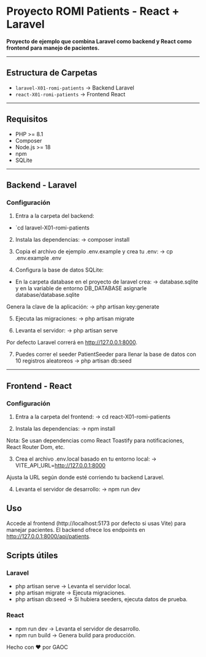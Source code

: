 # Proyecto ROMI Patients - React + Laravel

**Proyecto de ejemplo que combina Laravel como backend y React como frontend para manejo de pacientes.**

---

## Estructura de Carpetas

- `laravel-X01-romi-patients` → Backend Laravel
- `react-X01-romi-patients` → Frontend React

---

## Requisitos

- PHP >= 8.1
- Composer
- Node.js >= 18
- npm
- SQLite

---

## Backend - Laravel

### Configuración

1. Entra a la carpeta del backend:
- `cd laravel-X01-romi-patients

2. Instala las dependencias:
-> composer install

3. Copia el archivo de ejemplo .env.example y crea tu .env:
-> cp .env.example .env

4. Configura la base de datos SQLite:
* En la carpeta database en el proyecto de laravel crea: 
-> database.sqlite y en la variable de entorno DB_DATABASE asignarle database/database.sqlite

Genera la clave de la aplicación:
-> php artisan key:generate

5. Ejecuta las migraciones:
-> php artisan migrate

6. Levanta el servidor:
-> php artisan serve

Por defecto Laravel correrá en http://127.0.0.1:8000.

7. Puedes correr el seeder PatientSeeder para llenar la base de datos con 10 registros aleatoreos
-> php artisan db:seed

______________________________________________________

## Frontend - React

### Configuración

1. Entra a la carpeta del frontend:
-> cd react-X01-romi-patients


2. Instala las dependencias:
-> npm install


Nota: Se usan dependencias como React Toastify para notificaciones, React Router Dom, etc.

3. Crea el archivo .env.local basado en tu entorno local:
-> VITE_API_URL=http://127.0.0.1:8000

Ajusta la URL según donde esté corriendo tu backend Laravel.

4. Levanta el servidor de desarrollo:
-> npm run dev

## Uso

Accede al frontend (http://localhost:5173 por defecto si usas Vite) para manejar pacientes.
El backend ofrece los endpoints en http://127.0.0.1:8000/api/patients.

## Scripts útiles
### Laravel

* php artisan serve → Levanta el servidor local.
* php artisan migrate → Ejecuta migraciones.
* php artisan db:seed → Si hubiera seeders, ejecuta datos de prueba.

### React

* npm run dev → Levanta el servidor de desarrollo.
* npm run build → Genera build para producción.



Hecho con ❤️ por GAOC